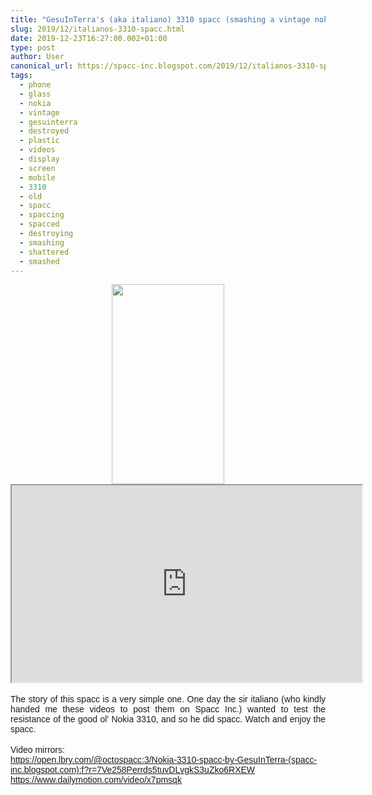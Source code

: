 ```yaml
---
title: "GesuInTerra's (aka italiano) 3310 spacc (smashing a vintage nokia 3310) (video)"
slug: 2019/12/italianos-3310-spacc.html
date: 2019-12-23T16:27:00.002+01:00
type: post
author: User
canonical_url: https://spacc-inc.blogspot.com/2019/12/italianos-3310-spacc.html
tags: 
  - phone
  - glass
  - nokia
  - vintage
  - gesuinterra
  - destroyed
  - plastic
  - videos
  - display
  - screen
  - mobile
  - 3310
  - old
  - spacc
  - spaccing
  - spacced
  - destroying
  - smashing
  - shattered
  - smashed
---
```


<div class="separator" style="clear: both; text-align: center;">
<a href="https://blogger.googleusercontent.com/img/b/R29vZ2xl/AVvXsEjh3Wo63B4Z1ExrCkMkvZzerRELpPPSzpb216MFNpvn_iza0-n1eFEpcGho4QcL3z4E1hrx-N7Qi82YESgP_5PFmoZwcZPNBZ1SBO0EPulRNRa9vBgZIqx6rtYyVRaqeTbKkPkqGKe3oC-S/s1600/photo_2019-12-23_14-59-41.jpg" imageanchor="1" style="margin-left: 1em; margin-right: 1em;"><img border="0" data-original-height="1280" data-original-width="720" height="320" src="https://blogger.googleusercontent.com/img/b/R29vZ2xl/AVvXsEjh3Wo63B4Z1ExrCkMkvZzerRELpPPSzpb216MFNpvn_iza0-n1eFEpcGho4QcL3z4E1hrx-N7Qi82YESgP_5PFmoZwcZPNBZ1SBO0EPulRNRa9vBgZIqx6rtYyVRaqeTbKkPkqGKe3oC-S/s320/photo_2019-12-23_14-59-41.jpg" width="180" /></a></div>
<div style="text-align: center;">
<iframe allowfullscreen="" height="315" src="https://lbry.tv/$/embed/Nokia-3310-spacc-by-GesuInTerra-(spacc-inc.blogspot.com)/ff9a7a45d5dc282b2e5813cfae94d9809aa53322" width="560"></iframe>
</div>
<div style="text-align: center;">
<div style="text-align: justify;">
<br />
<span style="font-family: &quot;trebuchet ms&quot; , sans-serif;"><span style="font-family: &quot;trebuchet ms&quot; , sans-serif;"><span style="font-family: &quot;trebuchet ms&quot; , sans-serif;">The story of this spacc is a very simple one. One day the sir italiano (who kindly handed me these videos to post them on Spacc Inc.) wanted to test the resistance of the good ol' Nokia 3310, and so he did spacc. Watch and enjoy the spacc.</span></span></span><br />
<br />
<span style="font-family: &quot;trebuchet ms&quot; , sans-serif;"><span style="font-family: &quot;trebuchet ms&quot; , sans-serif;"><span style="font-family: &quot;trebuchet ms&quot; , sans-serif;">Video mirrors:</span></span></span><br />
<span style="font-family: &quot;trebuchet ms&quot; , sans-serif;"><span style="font-family: &quot;trebuchet ms&quot; , sans-serif;"><span style="font-family: &quot;trebuchet ms&quot; , sans-serif;"><a href="https://open.lbry.com/@octospacc:3/Nokia-3310-spacc-by-GesuInTerra-(spacc-inc.blogspot.com):f?r=7Ve258Perrds5tuvDLvgkS3uZko6RXEW">https://open.lbry.com/@octospacc:3/Nokia-3310-spacc-by-GesuInTerra-(spacc-inc.blogspot.com):f?r=7Ve258Perrds5tuvDLvgkS3uZko6RXEW</a></span></span></span><br />
<span style="font-family: &quot;trebuchet ms&quot; , sans-serif;"><span style="font-family: &quot;trebuchet ms&quot; , sans-serif;"><span style="font-family: &quot;trebuchet ms&quot; , sans-serif;"><a href="https://www.dailymotion.com/video/x7pmsqk">https://www.dailymotion.com/video/x7pmsqk</a></span></span></span></div>
</div>


